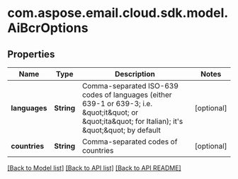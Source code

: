 
# com.aspose.email.cloud.sdk.model.AiBcrOptions

## Properties
Name | Type | Description | Notes
------------ | ------------- | ------------- | -------------
**languages** | **String** | Comma-separated ISO-639 codes of languages (either 639-1 or 639-3; i.e. \&quot;it\&quot; or \&quot;ita\&quot; for Italian); it&#39;s \&quot;\&quot; by default              |  [optional]
**countries** | **String** | Comma-separated codes of countries              |  [optional]


[[Back to Model list]](README.md#documentation-for-models) [[Back to API list]](README.md#documentation-for-api-endpoints) [[Back to API README]](README.md)

